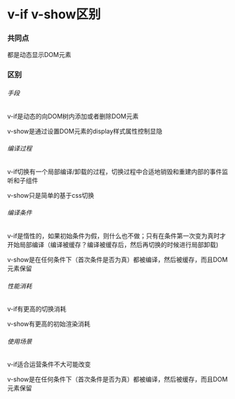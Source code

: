 # v-if v-show区别

### 共同点

都是动态显示DOM元素

### 区别

###### 手段

v-if是动态的向DOM树内添加或者删除DOM元素 

v-show是通过设置DOM元素的display样式属性控制显隐

###### 编译过程

v-if切换有一个局部编译/卸载的过程，切换过程中合适地销毁和重建内部的事件监听和子组件
 
v-show只是简单的基于css切换 


###### 编译条件

v-if是惰性的，如果初始条件为假，则什么也不做；只有在条件第一次变为真时才开始局部编译（编译被缓存？编译被缓存后，然后再切换的时候进行局部卸载)
 
v-show是在任何条件下（首次条件是否为真）都被编译，然后被缓存，而且DOM元素保留
 
###### 性能消耗

v-if有更高的切换消耗
 
v-show有更高的初始渲染消耗
 
###### 使用场景

v-if适合运营条件不大可能改变
 
v-show是在任何条件下（首次条件是否为真）都被编译，然后被缓存，而且DOM元素保留 

